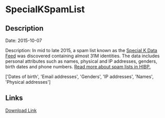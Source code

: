 # SpecialKSpamList

## Description

Date: 2015-10-07

Description:
In mid to late 2015, a spam list known as the <a href="http://www.data4marketers.com/d4m_SpecialKfeed2015.html" target="_blank" rel="noopener">Special K Data Feed</a> was discovered containing almost 31M identities. The data includes personal attributes such as names, physical and IP addresses, genders, birth dates and phone numbers. <a href="https://www.troyhunt.com/have-i-been-pwned-and-spam-lists-of-personal-information" target="_blank" rel="noopener">Read more about spam lists in HIBP.</a>


['Dates of birth', 'Email addresses', 'Genders', 'IP addresses', 'Names', 'Physical addresses']

## Links

[Download Link](https://link-to.net/1229997/233.29969774440184/dynamic/?r=aHR0cHM6Ly93d3cubWVkaWFmaXJlLmNvbS92aWV3L2dJZ1NaZ2RjVnlZRGs2QS9kYXRhNG1hcmtldGVycy5jb20vZmlsZQ==)